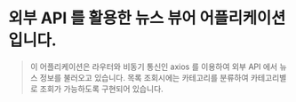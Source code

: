 # 외부 API 를 활용한 뉴스 뷰어 어플리케이션입니다.
> 이 어플리케이션은 라우터와 비동기 통신인 axios 를 이용하여 외부 API 에서 뉴스 정보를 불러오고 있습니다. 목록 조회시에는 카테고리를 분류하여 카테고리별로 조회가 가능하도록 구현되어 있습니다.
